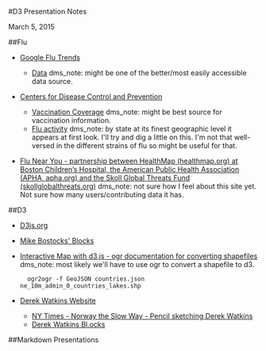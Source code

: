 #D3 Presentation Notes

March 5, 2015

##Flu

* [Google Flu Trends](https://www.google.org/flutrends/us/#US)

	* [Data](https://www.google.org/flutrends/us/data.txt) dms_note: might be one of the better/most easily accessible data source. 

* [Centers for Disease Control and Prevention](http://www.cdc.gov/flu/index.htm)

	* [Vaccination Coverage](http://www.cdc.gov/flu/fluvaxview/reports/reporti1314/trends/index.htm) dms_note: might be best source for vaccination information. 
	* [Flu activity](http://www.cdc.gov/flu/weekly/fluactivitysurv.htm) dms_note: by state at its finest geographic level it appears at first look. I'll try and dig a little on this. I'm not that well-versed in the different strains of flu so might be useful for that. 

* [Flu Near You - partnership between HealthMap (healthmap.org) at Boston Children’s Hospital, the American Public Health Association (APHA, apha.org) and the Skoll Global Threats Fund (skollglobalthreats.org)](https://flunearyou.org) dms_note: not sure how I feel about this site yet. Not sure how many users/contributing data it has. 

##D3 

* [D3js.org](http://d3js.org/)

* [Mike Bostocks' Blocks](http://bl.ocks.org/mbostock)

* [Interactive Map with d3.js - ogr documentation for converting shapefiles](http://www.tnoda.com/blog/2013-12-07) dms_note: most likely we'll have to use ogr to convert a shapefile to d3. 

		ogr2ogr -f GeoJSON countries.json ne_10m_admin_0_countries_lakes.shp

* [Derek Watkins Website](http://dwtkns.com/portfolio/)

	* [NY Times - Norway the Slow Way - Pencil sketching Derek Watkins](http://www.nytimes.com/interactive/2014/09/19/travel/reif-larsen-norway.html?_r=0)
	* [Derek Watkins Bl.ocks](http://bl.ocks.org/dwtkns)
	



##Markdown Presentations
